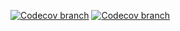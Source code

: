 [![Codecov branch](https://img.shields.io/codecov/c/github/tarektarho/react-accordion/main)](https://img.shields.io/codecov/c/github/tarektarho/react-accordion/main)
[![Codecov branch](https://img.shields.io/codecov/c/github/tarektarho/react-accordion/main)](https://img.shields.io/codecov/c/github/tarektarho/react-accordion/main)
